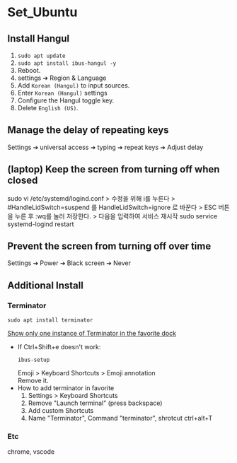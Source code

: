 # Set_Ubuntu

## Install Hangul
1. `sudo apt update` 
2. `sudo apt install ibus-hangul -y` 
3. Reboot.
4. settings ➔ Region & Language
5. Add `Korean (Hangul)` to input sources.
6. Enter `Korean (Hangul)` settings 
7. Configure the Hangul toggle key.
8. Delete `English (US)`.


## Manage the delay of repeating keys
Settings ➔ universal access ➔ typing ➔ repeat keys ➔ Adjust delay
## (laptop) Keep the screen from turning off when closed
sudo vi /etc/systemd/logind.conf > 수정을 위해 i를 누른다 > #HandleLidSwitch=suspend 를 HandleLidSwitch=ignore 로 바꾼다 > ESC 버튼을 누른 후 :wq를 눌러 저장한다. > 다음을 입력하여 서비스 재시작 sudo service systemd-logind restart
## Prevent the screen from turning off over time
Settings ➔ Power ➔ Black screen ➔ Never


## Additional Install
### Terminator
```
sudo apt install terminator
```
[Show only one instance of Terminator in the favorite dock](https://askubuntu.com/questions/1242536/ubuntu-dock-adds-a-new-icon-when-i-open-certain-programs)

* If Ctrl+Shift+e doesn't work:
  ```shell
  ibus-setup
  ```
  Emoji > Keyboard Shortcuts > Emoji annotation    
  Remove it.
* How to add terminator in favorite
  1. Settings > Keyboard Shortcuts    
  2. Remove "Launch terminal" (press backspace)
  3. Add custom Shortcuts
  4. Name "Terminator", Command "terminator", shrotcut ctrl+alt+T


### Etc
chrome, vscode
